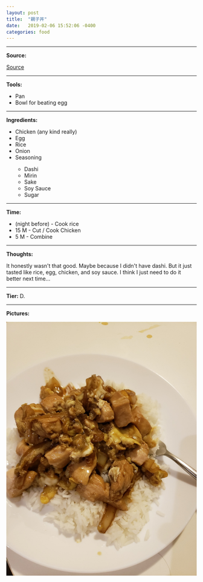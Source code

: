 ```yaml
---
layout: post
title:  "親子丼"
date:   2019-02-06 15:52:06 -0400
categories: food
---
```

<hr />

<b>Source:</b>


<a href="https://www.justonecookbook.com/oyakodon/" target="_blank">Source</a>

<hr />

<b>Tools:</b>

<ul>
    <li>Pan</li>
    <li>Bowl for beating egg</li>
</ul>

<hr />

<b>Ingredients:</b>

<ul>
    <li>Chicken (any kind really)</li>
    <li>Egg</li>
    <li>Rice</li>
    <li>Onion</li>
    <li>Seasoning</li>
    <ul>
        <li>Dashi</li>
        <li>Mirin</li>
        <li>Sake</li>
        <li>Soy Sauce</li>
        <li>Sugar</li>
    </ul>
</ul>

<hr />

<b>Time:</b> 

<ul>
    <li>(night before) - Cook rice</li>
    <li>15 M - Cut / Cook Chicken</li>
    <li>5 M - Combine</li>
</ul>

<hr />

<b>Thoughts:</b>

It honestly wasn't that good. Maybe because I didn't have dashi. But it just tasted like rice, egg, chicken, and soy sauce. I think I just need to do it better next time...

<hr />

<b>Tier:</b> D.

<hr />

<b>Pictures:</b> 

![oyakodon-1](/assets/images/oyakodon-1.jpg)